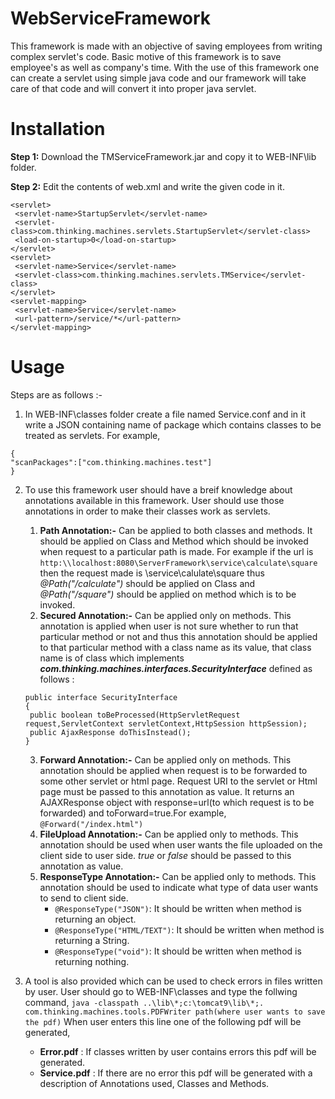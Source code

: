 # WebServiceFramework
This framework is made with an objective of saving employees from writing complex servlet's code. Basic motive of this framework is to save employee's as well as company's time. With the use of this framework one can create a servlet using simple java code and our framework will take care of that code and will convert it into proper java servlet.

# Installation 
**Step 1:** Download the TMServiceFramework.jar and copy it to WEB-INF\lib folder.

**Step 2:** Edit the contents of web.xml and write the given code in it.

```
<servlet>
 <servlet-name>StartupServlet</servlet-name>
 <servlet-class>com.thinking.machines.servlets.StartupServlet</servlet-class>
 <load-on-startup>0</load-on-startup>
</servlet>
<servlet>
 <servlet-name>Service</servlet-name>
 <servlet-class>com.thinking.machines.servlets.TMService</servlet-class>
</servlet>
<servlet-mapping>
 <servlet-name>Service</servlet-name>
 <url-pattern>/service/*</url-pattern>
</servlet-mapping>
```

# Usage
Steps are as follows :-

 1. In WEB-INF\classes folder create a file named Service.conf and in it write a JSON containing name of package which contains classes to be treated as servlets.
 For example, 
 ```
{
 "scanPackages":["com.thinking.machines.test"]
}
```

 2. To use this framework user should have a breif knowledge about annotations available in this framework. User should use those annotations in order to make their classes work as servlets.
    1. **Path Annotation:-** Can be applied to both classes and methods. It should be applied on Class and Method which should be invoked when request to a particular path is made. For example if the url is `http:\\localhost:8080\ServerFramework\service\calculate\square` then the request made is \service\calulate\square thus *@Path("/calculate")* should be applied on Class and *@Path("/square")* should be applied on method which is to be invoked.
    2. **Secured Annotation:-** Can be applied only on methods. This annotation is applied when user is not sure whether to run that particular method or not and thus this annotation should be applied to that particular method with a class name as its value, that class name is of class which implements ***com.thinking.machines.interfaces.SecurityInterface*** defined as follows :
      ```
      public interface SecurityInterface
      {
       public boolean toBeProcessed(HttpServletRequest request,ServletContext servletContext,HttpSession httpSession);
       public AjaxResponse doThisInstead();
      }
      ```
    3. **Forward Annotation:-** Can be applied only on methods. This annotation should be applied when request is to be forwarded to some other servlet or html page. Request URI to the servlet or Html page must be passed to this annotation as value. It returns an AJAXResponse object with response=url(to which request is to be forwarded) and toForward=true.For example, `@Forward("/index.html")`
    4. **FileUpload Annotation:-** Can be applied only to methods. This annotation should be used when user wants the file uploaded on the client side to user side. *true* or *false* should be passed to this annotation as value.
    5. **ResponseType Annotation:-** Can be applied only to methods. This annotation should be used to indicate what type of data user wants to send to client side.
         - `@ResponseType("JSON")`: It should be written when method is returning an object.
         - `@ResponseType("HTML/TEXT")`: It should be written when method is returning a String.
         - `@ResponseType("void")`: It should be written when method is returning nothing.
         
 3. A tool is also provided which can be used to check errors in files written by user. User should go to WEB-INF\classes and type the follwing command,
 `java -classpath ..\lib\*;c:\tomcat9\lib\*;. com.thinking.machines.tools.PDFWriter path(where user wants to save the pdf)`
 When user enters this line one of the following pdf will be generated,
    - **Error.pdf** : If classes written by user contains errors this pdf will be generated.
    - **Service.pdf** : If there are no error this pdf will be generated with a description of Annotations used, Classes and Methods.
 

